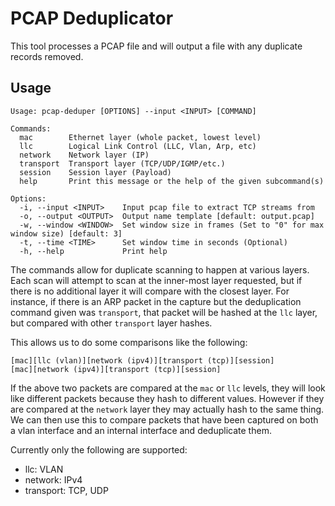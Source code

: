# PCAP Deduplicator

This tool processes a PCAP file and will output a file with any duplicate records removed.

## Usage
```
Usage: pcap-deduper [OPTIONS] --input <INPUT> [COMMAND]

Commands:
  mac        Ethernet layer (whole packet, lowest level)
  llc        Logical Link Control (LLC, Vlan, Arp, etc)
  network    Network layer (IP)
  transport  Transport layer (TCP/UDP/IGMP/etc.)
  session    Session layer (Payload)
  help       Print this message or the help of the given subcommand(s)

Options:
  -i, --input <INPUT>    Input pcap file to extract TCP streams from
  -o, --output <OUTPUT>  Output name template [default: output.pcap]
  -w, --window <WINDOW>  Set window size in frames (Set to "0" for max window size) [default: 3]
  -t, --time <TIME>      Set window time in seconds (Optional)
  -h, --help             Print help
```

The commands allow for duplicate scanning to happen at various layers. Each scan will attempt to
scan at the inner-most layer requested, but if there is no additional layer it will compare with
the closest layer. For instance, if there is an ARP packet in the capture but the deduplication
command given was `transport`, that packet will be hashed at the `llc` layer, but compared with
other `transport` layer hashes.

This allows us to do some comparisons like the following:
```
[mac][llc (vlan)][network (ipv4)][transport (tcp)][session]
[mac][network (ipv4)][transport (tcp)][session]
```
If the above two packets are compared at the `mac` or `llc` levels, they will look like different
packets because they hash to different values. However if they are compared at the `network` layer
they may actually hash to the same thing. We can then use this to compare packets that have been
captured on both a vlan interface and an internal interface and deduplicate them.

Currently only the following are supported:
- llc: VLAN
- network: IPv4
- transport: TCP, UDP
